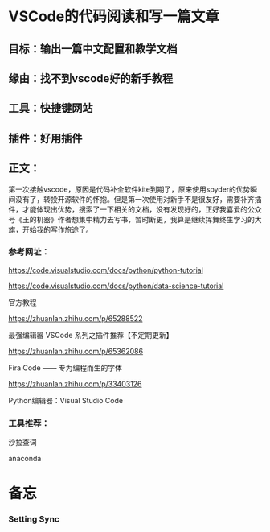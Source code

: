 # VSCode的代码阅读和写一篇文章

## 目标：输出一篇中文配置和教学文档

## 缘由：找不到vscode好的新手教程

## 工具：快捷键网站

## 插件：好用插件



## 正文：

第一次接触vscode，原因是代码补全软件kite到期了，原来使用spyder的优势瞬间没有了，转投开源软件的怀抱。但是第一次使用对新手不是很友好，需要补齐插件，才能体现出优势，搜索了一下相关的文档，没有发现好的，正好我喜爱的公众号《王的机器》作者想集中精力去写书，暂时断更，我算是继续挥舞终生学习的大旗，开始我的写作旅途了。

### 参考网址：

https://code.visualstudio.com/docs/python/python-tutorial

https://code.visualstudio.com/docs/python/data-science-tutorial

官方教程

https://zhuanlan.zhihu.com/p/65288522

最强编辑器 VSCode 系列之插件推荐【不定期更新】

https://zhuanlan.zhihu.com/p/65362086

Fira Code —— 专为编程而生的字体

https://zhuanlan.zhihu.com/p/33403126

Python编辑器：Visual Studio Code

### 工具推荐：

沙拉查词

anaconda

# 备忘

### Setting Sync





